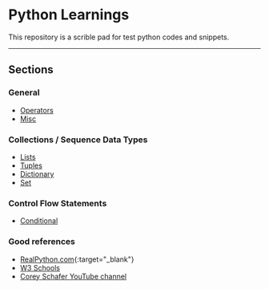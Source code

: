 # Python Learnings

This repository is a scrible pad for test python codes and snippets.

---

## Sections

### General

- [Operators](operators_notes.py)
- [Misc](snippets.ipynb)

### Collections / Sequence Data Types

- [Lists](list_notes.py)
- [Tuples](tuples_notes.py)
- [Dictionary](dictionary_notes.py)
- [Set](set_notes.py)

### Control Flow Statements

- [Conditional](conditional_statements.py)

### Good references

- [RealPython.com](https://realpython.com/python-introduction/){:target="\_blank"}
- [W3 Schools](https://www.w3schools.com/python/default.asp)
- [Corey Schafer YouTube channel](https://www.youtube.com/playlist?list=PL-osiE80TeTt2d9bfVyTiXJA-UTHn6WwU)
